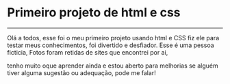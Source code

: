 
# Primeiro projeto de html e css


---

Olá a todos, esse foi o meu primeiro projeto usando html e CSS 
fiz ele para testar meus conhecimentos, foi divertido e desfiador.
Esse é uma pessoa ficticia, Fotos foram retidas de sites que encontrei por ai,

tenho muito oque aprender ainda e estou aberto para melhorias se alguém tiver alguma sugestão ou adequação, pode me falar!
